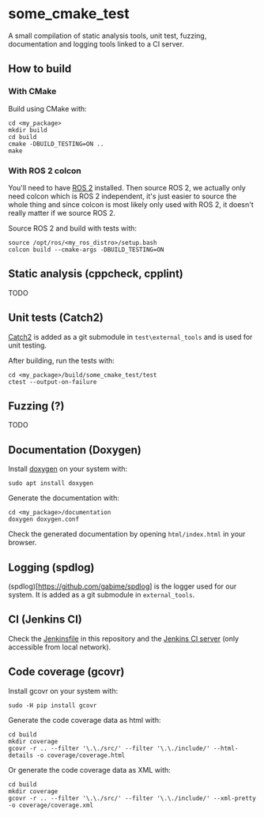 # some_cmake_test

A small compilation of static analysis tools, unit test, fuzzing, documentation and logging tools linked to a CI server.

## How to build
### With CMake

Build using CMake with:
```
cd <my_package>
mkdir build
cd build
cmake -DBUILD_TESTING=ON ..
make
```

### With ROS 2 colcon

You'll need to have [ROS 2](https://index.ros.org/doc/ros2/) installed.
Then source ROS 2, we actually only need colcon which is ROS 2 independent, it's just easier to source the whole thing and since colcon is most likely only used with ROS 2, it doesn't really matter if we source ROS 2.

Source ROS 2 and build with tests with:
```
source /opt/ros/<my_ros_distro>/setup.bash
colcon build --cmake-args -DBUILD_TESTING=ON
```

## Static analysis (cppcheck, cpplint)

TODO

## Unit tests (Catch2)

[Catch2](https://github.com/catchorg/Catch2) is added as a git submodule in `test\external_tools` and is used for unit testing.

After building, run the tests with:
```
cd <my_package>/build/some_cmake_test/test
ctest --output-on-failure
```

## Fuzzing (?)

TODO

## Documentation (Doxygen)

Install [doxygen](http://www.doxygen.nl/) on your system with:
```
sudo apt install doxygen
```

Generate the documentation with:
```
cd <my_package>/documentation
doxygen doxygen.conf
```

Check the generated documentation by opening `html/index.html` in your browser.

## Logging (spdlog)

(spdlog)[https://github.com/gabime/spdlog] is the logger used for our system. It is added as a git submodule in `external_tools`.

## CI (Jenkins CI)

Check the [Jenkinsfile](Jenkinsfile) in this repository and the [Jenkins CI server](http://hopermf-desktop.local:8080/job/cmake_package_pipeline/) (only accessible from local network).

## Code coverage (gcovr)

Install gcovr on your system with:
```
sudo -H pip install gcovr
```

Generate the code coverage data as html with:
```
cd build
mkdir coverage
gcovr -r .. --filter '\.\./src/' --filter '\.\./include/' --html-details -o coverage/coverage.html 
```

Or generate the code coverage data as XML with:
```
cd build
mkdir coverage
gcovr -r .. --filter '\.\./src/' --filter '\.\./include/' --xml-pretty -o coverage/coverage.xml 
```
